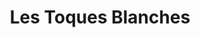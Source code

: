 ---
title: "Les Toques Blanches"
url: /morcenx-la-nouvelle/les-toques-blanches/
shop: boulangerie
---